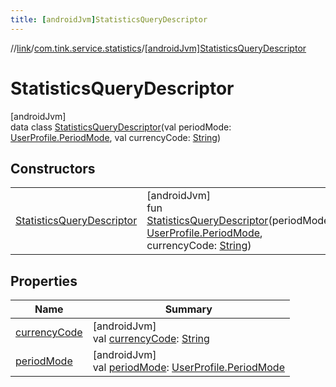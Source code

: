```yaml
---
title: [androidJvm]StatisticsQueryDescriptor
---
```

//[link](../../../index.html)/[com.tink.service.statistics](../index.html)/[[androidJvm]StatisticsQueryDescriptor](index.html)



# StatisticsQueryDescriptor



[androidJvm]\
data class [StatisticsQueryDescriptor](index.html)(val periodMode: [UserProfile.PeriodMode](../../com.tink.model.user/[android-jvm]-user-profile/-period-mode/index.html), val currencyCode: [String](https://kotlinlang.org/api/latest/jvm/stdlib/kotlin/-string/index.html))



## Constructors


| | |
|---|---|
| [StatisticsQueryDescriptor](-statistics-query-descriptor.html) | [androidJvm]<br>fun [StatisticsQueryDescriptor](-statistics-query-descriptor.html)(periodMode: [UserProfile.PeriodMode](../../com.tink.model.user/[android-jvm]-user-profile/-period-mode/index.html), currencyCode: [String](https://kotlinlang.org/api/latest/jvm/stdlib/kotlin/-string/index.html)) |


## Properties


| Name | Summary |
|---|---|
| [currencyCode](currency-code.html) | [androidJvm]<br>val [currencyCode](currency-code.html): [String](https://kotlinlang.org/api/latest/jvm/stdlib/kotlin/-string/index.html) |
| [periodMode](period-mode.html) | [androidJvm]<br>val [periodMode](period-mode.html): [UserProfile.PeriodMode](../../com.tink.model.user/[android-jvm]-user-profile/-period-mode/index.html) |

